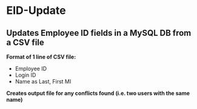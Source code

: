 EID-Update
==========

## Updates Employee ID fields in a MySQL DB from a CSV file

**Format of 1 line of CSV file:**
* Employee ID
* Login ID
* Name as Last, First MI

**Creates output file for any conflicts found (i.e. two users with the same name)**
